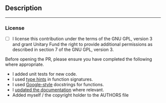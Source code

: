 <!--
⚠️ Your pull request title should be short, detailed, and understandable for all.
⚠️ If your pull request fixes an open issue, please link to the issue.
-->

<!--
If the validation checks fail
  1. Run `make check-types` (from the root directory of the repository) and fix any mypy (https://mypy.readthedocs.io/en/stable/) errors.

  2. Run `make check-style` and fix any flake8 (http://flake8.pycqa.org) errors.

  3. Run `make format` to format your code with the black (https://black.readthedocs.io/en/stable/index.html) autoformatter.

For more information, check the Mitiq style guidelines (https://mitiq.readthedocs.io/en/stable/contributing.html#style-guidelines).
-->

## Description

<!-- Please explain the changes you made here. -->

---

### License

- [ ] I license this contribution under the terms of the GNU GPL, version 3 and grant Unitary Fund the right to provide additional permissions as described in section 7 of the GNU GPL, version 3.

Before opening the PR, please ensure you have completed the following where appropriate.
- I added unit tests for new code.
- I used [type hints](https://www.python.org/dev/peps/pep-0484/) in function signatures.
- I used [Google-style](https://google.github.io/styleguide/pyguide.html#383-functions-and-methods) docstrings for functions.
- I [updated the documentation](../blob/master/docs/CONTRIBUTING_DOCS.md) where relevant.
- Added myself / the copyright holder to the AUTHORS file